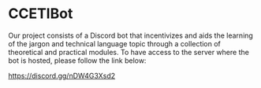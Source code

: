 # CCETIBot

Our project consists of a Discord bot that incentivizes and aids the learning of the jargon and technical language topic through a collection of theoretical and practical modules. To have access to the server where the bot is hosted, please follow the link below:

https://discord.gg/nDW4G3Xsd2
